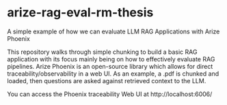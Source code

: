 # arize-rag-eval-rm-thesis
A simple example of how we can evaluate LLM RAG Applications with Arize Phoenix

This repository walks through simple chunking to build a basic RAG application with its focus mainly being on how to effectively evaluate RAG pipelines. Arize Phoenix is an open-source library which allows for direct traceability/observability in a web UI. As an example, a .pdf is chunked and loaded, then questions are asked against retrieved context to the LLM. 

You can access the Phoenix traceability Web UI at http://localhost:6006/